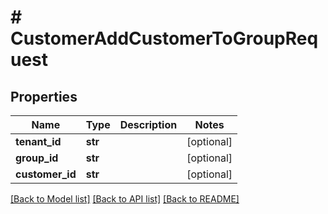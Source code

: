 # # CustomerAddCustomerToGroupRequest


## Properties 


Name | Type | Description | Notes
------------ | ------------- | ------------- | -------------
**tenant_id**| **str** |   | [optional]
**group_id**| **str** |   | [optional]
**customer_id**| **str** |   | [optional]


[[Back to Model list]](../../README.md#models) [[Back to API list]](../../README.md#endpoints) [[Back to README]](../../README.md)

